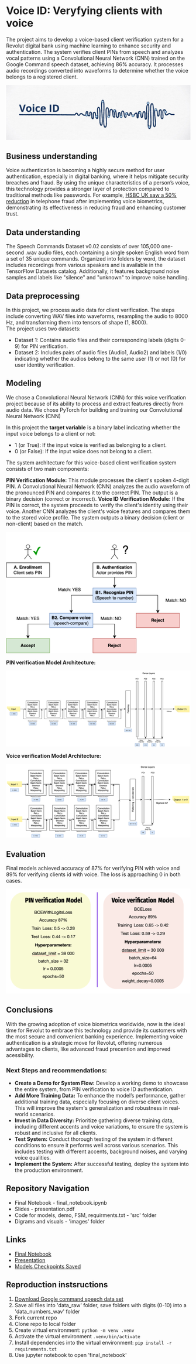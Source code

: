 # Voice ID: Veryfying clients with voice

The project aims to develop a voice-based client verification system for a Revolut digital bank using machine learning to enhance security and authentication. The system verifies client PINs from speech and analyzes vocal patterns using a Convolutional Neural Network (CNN) trained on the Google Command speech dataset, achieving 86% accuracy. It processes audio recordings converted into waveforms to determine whether the voice belongs to a registered client.

![alt text](images/image1.png)

## Business understanding

Voice authentication is becoming a highly secure method for user authentication, especially in digital banking, where it helps mitigate security breaches and fraud. By using the unique characteristics of a person’s voice, this technology provides a stronger layer of protection compared to traditional methods like passwords. For example, [HSBC UK saw a 50% reduction](https://www.about.hsbc.co.uk/news-and-media/hsbc-uks-voice-id-prevents-gbp249-million-of-attempted-fraud) in telephone fraud after implementing voice biometrics, demonstrating its effectiveness in reducing fraud and enhancing customer trust.

## Data understanding

The Speech Commands Dataset v0.02 consists of over 105,000 one-second .wav audio files, each containing a single spoken English word from a set of 35 unique commands. Organized into folders by word, the dataset includes recordings from various speakers and is available in the TensorFlow Datasets catalog. Additionally, it features background noise samples and labels like "silence" and "unknown" to improve noise handling.

## Data preprocessing 

In this project, we process audio data for client verification. The steps include converting WAV files into waveforms, resampling the audio to 8000 Hz, and transforming them into tensors of shape (1, 8000).  
The project uses two datasets:
* Dataset 1: Contains audio files and their corresponding labels (digits 0-9) for PIN verification.
* Dataset 2: Includes pairs of audio files (Audio1, Audio2) and labels (1/0) indicating whether the audios belong to the same user (1) or not (0) for user identity verification.


## Modeling
We chose a Convolutional Neural Network (CNN) for this voice verification project because of its ability to process and extract features directly from audio data. We chose PyTorch for building and training our Convolutional Neural Network (CNN) 

In this project the **target variable** is a binary label indicating whether the input voice belongs to a client or not:
* 1 (or True): If the input voice is verified as belonging to a client.
* 0 (or False): If the input voice does not belong to a client.

The system architecture for this voice-based client verification system consists of two main components:

**PIN Verification Module:** This module processes the client's spoken 4-digit PIN. A Convolutional Neural Network (CNN) analyzes the audio waveform of the pronounced PIN and compares it to the correct PIN. The output is a binary decision (correct or incorrect).
**Voice ID Verification Module:** If the PIN is correct, the system proceeds to verify the client's identity using their voice. Another CNN analyzes the client's voice features and compares them to the stored voice profile. The system outputs a binary decision (client or non-client) based on the match.

![alt text](images/Authentication.png)

**PIN verification Model Architecture:**

![alt text](images/Model1.jpg)

**Voice verification Model Architecture:**

![alt text](images/Model2.jpg)

## Evaluation

Final models achieved accuracy of 87% for verifying PIN with voice and 89% for verifying clients id with voice. The loss is approaching 0 in both cases.

![alt text](images/image6.png)

## Conclusions
With the growing adoption of voice biometrics worldwide, now is the ideal time for Revolut to embrace this technology and provide its customers with the most secure and convenient banking experience. Implementing voice authentication is a strategic move for Revolut, offering numerous advantages to clients, like advanced fraud precention and imporved acessibility.

### Next Steps and recommendations:
- **Create a Demo for System Flow:** Develop a working demo to showcase the entire system, from PIN verification to voice ID authentication.
- **Add More Training Data:** To enhance the model’s performance, gather additional training data, especially focusing on diverse client voices. This will improve the system's generalization and robustness in real-world scenarios.
- **Invest in Data Diversity:** Prioritize gathering diverse training data, including different accents and voice variations, to ensure the system is robust and inclusive for all clients.
- **Test System:** Conduct thorough testing of the system in different conditions to ensure it performs well across various scenarios. This includes testing with different accents, background noises, and varying voice qualities.
- **Implement the System:** After successful testing, deploy the system into the production environment.

## Repository Navigation

* Final Notebook - final_notebook.ipynb
* Slides - presentation.pdf
* Code for models, demo, FSM, requirments.txt - 'src' folder
* Digrams and visuals - 'images' folder
  
## Links

* [Final Notebook](final_notebook.ipynb) 
* [Presentation](presentation.pdf)
* [Models Checkpoints Saved](https://drive.google.com/drive/folders/1h-FudBMLzDU5_m823dHFsR2q8ZTrTBLl?usp=share_link)

## Reproduction instsructions

1. [Download Google command speech data set](https://storage.googleapis.com/download.tensorflow.org/data/speech_commands_v0.02.tar.gz)
2. Save all files into 'data_raw' folder, save folders with digits (0-10) into a 'data_numbers_wav' folder
3. Fork current repo
4. Clone repo to local folder
5. Create virtual environment: `python -m venv .venv`
6. Activate the virtual environment `.venv/bin/activate`
7. Install dependencies into the virtual environment: `pip install -r requirements.txt`
8. Use jupyter notebook to open 'final_notebook'
